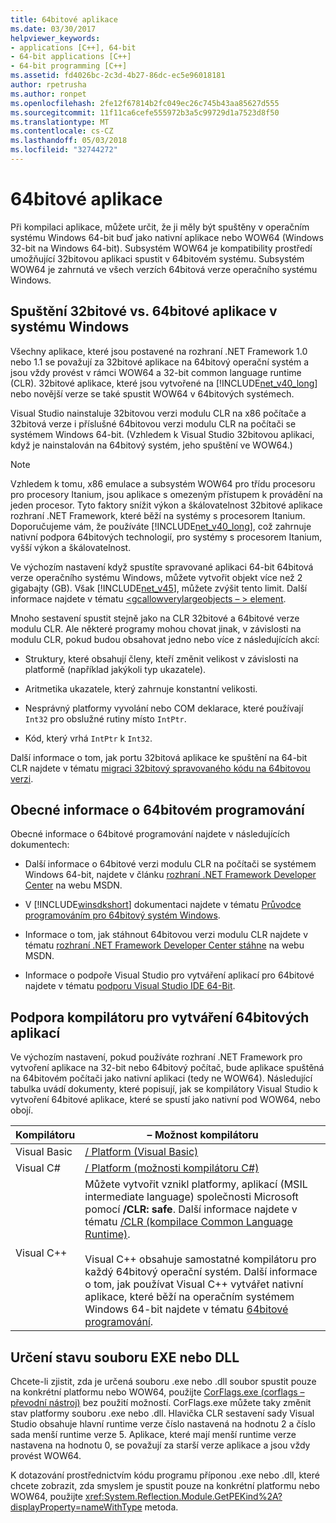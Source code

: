 ```yaml
---
title: 64bitové aplikace
ms.date: 03/30/2017
helpviewer_keywords:
- applications [C++], 64-bit
- 64-bit applications [C++]
- 64-bit programming [C++]
ms.assetid: fd4026bc-2c3d-4b27-86dc-ec5e96018181
author: rpetrusha
ms.author: ronpet
ms.openlocfilehash: 2fe12f67814b2fc049ec26c745b43aa85627d555
ms.sourcegitcommit: 11f11ca6cefe555972b3a5c99729d1a7523d8f50
ms.translationtype: MT
ms.contentlocale: cs-CZ
ms.lasthandoff: 05/03/2018
ms.locfileid: "32744272"
---
```

# <a name="64-bit-applications"></a>64bitové aplikace
Při kompilaci aplikace, můžete určit, že ji měly být spuštěny v operačním systému Windows 64-bit buď jako nativní aplikace nebo WOW64 (Windows 32-bit na Windows 64-bit). Subsystém WOW64 je kompatibility prostředí umožňující 32bitovou aplikaci spustit v 64bitovém systému. Subsystém WOW64 je zahrnutá ve všech verzích 64bitová verze operačního systému Windows.  
  
## <a name="running-32-bit-vs-64-bit-applications-on-windows"></a>Spuštění 32bitové vs. 64bitové aplikace v systému Windows  
 Všechny aplikace, které jsou postavené na rozhraní .NET Framework 1.0 nebo 1.1 se považují za 32bitové aplikace na 64bitový operační systém a jsou vždy provést v rámci WOW64 a 32-bit common language runtime (CLR). 32bitové aplikace, které jsou vytvořené na [!INCLUDE[net_v40_long](../../includes/net-v40-long-md.md)] nebo novější verze se také spustit WOW64 v 64bitových systémech.  
  
 Visual Studio nainstaluje 32bitovou verzi modulu CLR na x86 počítače a 32bitová verze i příslušné 64bitovou verzi modulu CLR na počítači se systémem Windows 64-bit. (Vzhledem k Visual Studio 32bitovou aplikaci, když je nainstalován na 64bitový systém, jeho spuštění ve WOW64.)  
  
> [!NOTE]
>  Vzhledem k tomu, x86 emulace a subsystém WOW64 pro třídu procesoru pro procesory Itanium, jsou aplikace s omezeným přístupem k provádění na jeden procesor. Tyto faktory snížit výkon a škálovatelnost 32bitové aplikace rozhraní .NET Framework, které běží na systémy s procesorem Itanium. Doporučujeme vám, že používáte [!INCLUDE[net_v40_long](../../includes/net-v40-long-md.md)], což zahrnuje nativní podpora 64bitových technologií, pro systémy s procesorem Itanium, vyšší výkon a škálovatelnost.  
  
 Ve výchozím nastavení když spustíte spravované aplikaci 64-bit 64bitová verze operačního systému Windows, můžete vytvořit objekt více než 2 gigabajty (GB). Však [!INCLUDE[net_v45](../../includes/net-v45-md.md)], můžete zvýšit tento limit.  Další informace najdete v tématu [ \<gcallowverylargeobjects – > element](../../docs/framework/configure-apps/file-schema/runtime/gcallowverylargeobjects-element.md).  
  
 Mnoho sestavení spustit stejně jako na CLR 32bitové a 64bitové verze modulu CLR. Ale některé programy mohou chovat jinak, v závislosti na modulu CLR, pokud budou obsahovat jedno nebo více z následujících akcí:  
  
-   Struktury, které obsahují členy, kteří změnit velikost v závislosti na platformě (například jakýkoli typ ukazatele).  
  
-   Aritmetika ukazatele, který zahrnuje konstantní velikosti.  
  
-   Nesprávný platformy vyvolání nebo COM deklarace, které používají `Int32` pro obslužné rutiny místo `IntPtr`.  
  
-   Kód, který vrhá `IntPtr` k `Int32`.  
  
 Další informace o tom, jak portu 32bitová aplikace ke spuštění na 64-bit CLR najdete v tématu [migraci 32bitový spravovaného kódu na 64bitovou verzi](https://msdn.microsoft.com/library/ms973190.aspx).  
  
## <a name="general-64-bit-programming-information"></a>Obecné informace o 64bitovém programování  
 Obecné informace o 64bitové programování najdete v následujících dokumentech:  
  
-   Další informace o 64bitové verzi modulu CLR na počítači se systémem Windows 64-bit, najdete v článku [rozhraní .NET Framework Developer Center](http://go.microsoft.com/fwlink/?LinkId=37079) na webu MSDN.  
  
-   V [!INCLUDE[winsdkshort](../../includes/winsdkshort-md.md)] dokumentaci najdete v tématu [Průvodce programováním pro 64bitový systém Windows](http://go.microsoft.com/fwlink/p/?LinkId=253512).  
  
-   Informace o tom, jak stáhnout 64bitovou verzi modulu CLR najdete v tématu [rozhraní .NET Framework Developer Center stáhne](http://go.microsoft.com/fwlink/?LinkId=50953) na webu MSDN.  
  
-   Informace o podpoře Visual Studio pro vytváření aplikací pro 64bitové najdete v tématu [podporu Visual Studio IDE 64-Bit](http://msdn.microsoft.com/library/b08ff3ad-c6fd-468f-94d5-01a61aab6833).  
  
## <a name="compiler-support-for-creating-64-bit-applications"></a>Podpora kompilátoru pro vytváření 64bitových aplikací  
 Ve výchozím nastavení, pokud používáte rozhraní .NET Framework pro vytvoření aplikace na 32-bit nebo 64bitový počítač, bude aplikace spuštěná na 64bitovém počítači jako nativní aplikaci (tedy ne WOW64). Následující tabulka uvádí dokumenty, které popisují, jak se kompilátory Visual Studio k vytvoření 64bitové aplikace, které se spustí jako nativní pod WOW64, nebo obojí.  
  
|Kompilátoru|– Možnost kompilátoru|  
|--------------|---------------------|  
|Visual Basic|[/ Platform (Visual Basic)](~/docs/visual-basic/reference/command-line-compiler/platform.md)|  
|Visual C#|[/ Platform (možnosti kompilátoru C#)](~/docs/csharp/language-reference/compiler-options/platform-compiler-option.md)|  
|Visual C++|Můžete vytvořit vznikl platformy, aplikací (MSIL intermediate language) společnosti Microsoft pomocí **/CLR: safe**. Další informace najdete v tématu [/CLR (kompilace Common Language Runtime)](/cpp/build/reference/clr-common-language-runtime-compilation).<br /><br /> Visual C++ obsahuje samostatné kompilátoru pro každý 64bitový operační systém. Další informace o tom, jak používat Visual C++ vytvářet nativní aplikace, které běží na operačním systémem Windows 64-bit najdete v tématu [64bitové programování](http://msdn.microsoft.com/library/h2k70f3s\(v=vs.80\)).|  
  
## <a name="determining-the-status-of-an-exe-file-or-dll-file"></a>Určení stavu souboru EXE nebo DLL  
 Chcete-li zjistit, zda je určená souboru .exe nebo .dll soubor spustit pouze na konkrétní platformu nebo WOW64, použijte [CorFlags.exe (corflags – převodní nástroj)](../../docs/framework/tools/corflags-exe-corflags-conversion-tool.md) bez použití možností. CorFlags.exe můžete taky změnit stav platformy souboru .exe nebo .dll. Hlavička CLR sestavení sady Visual Studio obsahuje hlavní runtime verze číslo nastavená na hodnotu 2 a číslo sada menší runtime verze 5. Aplikace, které mají menší runtime verze nastavena na hodnotu 0, se považují za starší verze aplikace a jsou vždy provést WOW64.  
  
 K dotazování prostřednictvím kódu programu příponou .exe nebo .dll, které chcete zobrazit, zda smyslem je spustit pouze na konkrétní platformu nebo WOW64, použijte <xref:System.Reflection.Module.GetPEKind%2A?displayProperty=nameWithType> metoda.
